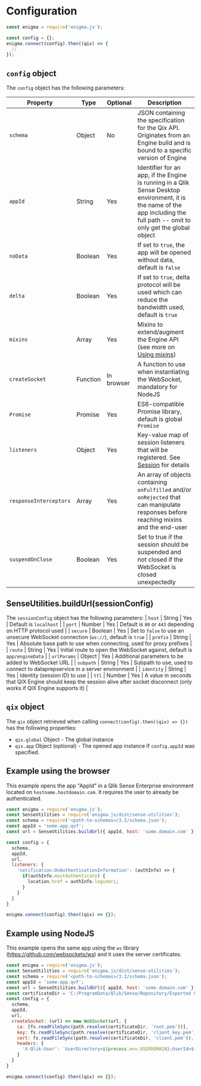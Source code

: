 # Configuration

```javascript
const enigma = require('enigma.js');

const config = {};
enigma.connect(config).then((qix) => {
  //
});
```

## `config` object

The `config` object has the following parameters:

| Property | Type   | Optional | Description |
|----------|--------|----------|-------------|
| `schema` | Object | No | JSON containing the specification for the Qix API. Originates from an Engine build and is bound to a specific version of Engine |
| `appId` | String | Yes | Identifier for an app, if the Engine is running in a Qlik Sense Desktop environment, it is the name of the app including the full path -- omit to only get the global object |
| `noData` | Boolean | Yes | If set to `true`, the app will be opened without data, default is `false` |
| `delta` | Boolean | Yes | If set to `true`, delta protocol will be used which can reduce the bandwidth used, default is `true` |
| `mixins` | Array | Yes | Mixins to extend/augment the Engine API (see more on [Using mixins](mixins.md))
| `createSocket` | Function | In browser | A function to use when instantiating the WebSocket, mandatory for NodeJS |
| `Promise` | Promise | Yes | ES6-compatible Promise library, default is global `Promise` |
| `listeners` | Object | Yes | Key-value map of session listeners that will be registered. See [Session](session.md) for details |
| `responseInterceptors` | Array | Yes | An array of objects containing `onFulfilled` and/or `onRejected` that can manipulate responses before reaching mixins and the end-user |
| `suspendOnClose` | Boolean | Yes | Set to true if the session should be suspended and not closed if the WebSocket is closed unexpectedly |

## SenseUtilities.buildUrl(sessionConfig)

The `sessionConfig` object has the following parameters:
| `host` | String | Yes | Default is `localhost` |
| `port` | Number | Yes | Default is `80` or `443` depending on HTTP protocol used |
| `secure` | Boolean | Yes | Set to `false` to use an unsecure WebSocket connection (`ws://`), default is `true` |
| `prefix` | String | Yes | Absolute base path to use when connecting, used for proxy prefixes |
| `route` | String | Yes | Initial route to open the WebSocket against, default is `app/engineData` |
| `urlParams` | Object | Yes | Additional parameters to be added to WebSocket URL |
| `subpath` | String | Yes | Subpath to use, used to connect to dataprepservice in a server environment |
| `identity` | String | Yes | Identity (session ID) to use |
| `ttl` | Number | Yes | A value in seconds that QIX Engine should keep the session alive after socket disconnect (only works if QIX Engine supports it) |

## `qix` object

The `qix` object retrieved when calling `connect(config).then((qix) => {})` has the following properties:

* `qix.global` Object - The global instance
* `qix.app` Object (optional) - The opened app instance if `config.appId` was specified.


## Example using the browser

This example opens the app "AppId" in a Qlik Sense Enterprise environment located on `hostname.hostdomain.com`. It requires the user to already be authenticated.

```javascript
const enigma = require('enigma.js');
const SenseUtilities = require('enigma.js/dist/sense-utilities');
const schema = require('<path-to-schemas>/3.2/schema.json');
const appId = 'some-app.qvf';
const url = SenseUtilities.buildUrl({ appId, host: 'some.domain.com' });

const config = {
  schema,
  appId,
  url,
  listeners: {
    'notification:OnAuthenticationInformation': (authInfo) => {
      if(authInfo.mustAuthenticate) {
        location.href = authInfo.loginUri;
      }
    }
  }
}

enigma.connect(config).then((qix) => {});
```

## Example using NodeJS

This example opens the same app using the `ws` library (https://github.com/websockets/ws) and it uses the server certificates.

```javascript
const enigma = require('enigma.js');
const SenseUtilities = require('enigma.js/dist/sense-utilities');
const schema = require('<path-to-schemas>/3.2/schema.json');
const appId = 'some-app.qvf';
const url = SenseUtilities.buildUrl({ appId, host: 'some.domain.com' });
const certificateDir = 'C:/ProgramData/Qlik/Sense/Repository/Exported Certificates/.Local Certificates';
const config = {
  schema,
  appId,
  url,
  createSocket: (url) => new WebSocket(url, {
    ca: [fs.readFileSync(path.resolve(certificateDir, 'root.pem'))],
    key: fs.readFileSync(path.resolve(certificateDir, 'client_key.pem')),
    cert: fs.readFileSync(path.resolve(certificateDir, 'client.pem')),
    headers: {
      'X-Qlik-User': `UserDirectory=${process.env.USERDOMAIN};UserId=${process.env.USERNAME}`
    }
  }
}

enigma.connect(config).then((qix) => {});
```
